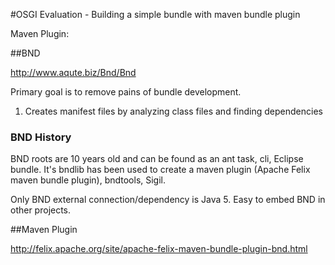 #OSGI Evaluation - Building a simple bundle with maven bundle plugin

Maven Plugin:

##BND

http://www.aqute.biz/Bnd/Bnd

Primary goal is to remove pains of bundle development.

1. Creates manifest files by analyzing class files and finding dependencies

### BND History
BND roots are 10 years old and can be found as an ant task, cli, Eclipse bundle.  It's bndlib has been used to create
a maven plugin (Apache Felix maven bundle plugin), bndtools, Sigil.

Only BND external connection/dependency is Java 5.  Easy to embed BND in other projects.


##Maven Plugin

http://felix.apache.org/site/apache-felix-maven-bundle-plugin-bnd.html